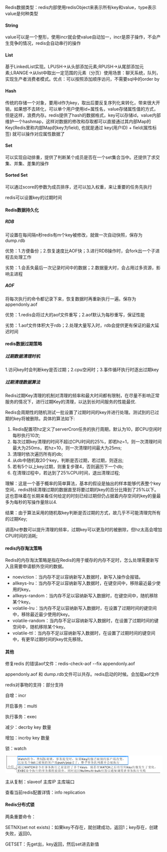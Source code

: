 Redis数据类型：redis内部使用redisObject来表示所有key和value，type表示value是何种类型

#### String

​	value可以是一个整形，使用incr就会使value自动加一，incr是原子操作，不会产生竞争的情况，redis会自动串行的操作

#### List

​	基于LinkedList实现。LPUSH->从头部添加元素;RPUSH->从尾部添加元素;LRANGE->从list中取出一定范围的元素（分页）使用场景：聊天系统，队列，实现生产者消费者模式。优点：可以按照添加顺序访问，不需要sql中的order by

#### Hash

​	传统的存储一个对象，要用id作为key，取出后要反复序列化来转化，带来很大开销，如果想不去转化，可以单个用户使用id+属性名，value存储属性值的方式，但是这样，浪费内存。redis提供了hash的数据格式，key可以存储id，value内部维护一个hashmap，这样对数据的修改和存取都可以直接通过其内部Map的Key(Redis里称内部Map的key为field), 也就是通过 key(用户ID) + field(属性标签) 就可以操作对应属性数据了

#### Set

​	可以实现自动排重，提供了判断某个成员是否在一个set集合当中。还提供了求交集、并集、差集的操作

#### Sorted Set

​	可以通过score的参数为成员排序，还可以加入权重，来让重要的任务先执行

redis可以设置key的过期时间

#### Redis数据持久化

##### RDB

​	可设置在每间隔n秒redis有m个key被修改，就做一次自动快照，保存为dump.rdb

优势：1.方便备份；2.恢复速度比AOF快；3.进行RDB操作时，会fork出一个子进程去处理工作

劣势：1.会丢失最后一次记录时间中的数据；2.数据量大时，会占用过多资源，影响主进程

##### AOF

​	将每次执行的命令都记录下来，恢复数据时再重新执行一遍。保存为appendonly.aof

优势：1.redis会将过大的aof文件重写；2.aof默认为每秒重写，保证性能

劣势：1.aof文件体积大于rdb；2.处理大量写入时，rdb会提供更有保证的最大延迟时间

#### redis数据过期策略

##### 过期数据清理时机

​	1.访问key时会判断key是否过期；2.cpu空闲时；3.事件循环执行时逐出过期key

##### 过期清理数据算法

​	Redis过期Key清理的机制对清理的频率和最大时间都有限制，在尽量不影响正常服务的情况下，进行过期Key的清理，以达到长时间服务的性能最优.

Redis会周期性的随机测试一批设置了过期时间的key并进行处理。测试到的已过期的key将被删除。具体的算法如下:

1. Redis配置项hz定义了serverCron任务的执行周期，默认为10，即CPU空闲时每秒执行10次;
2. 每次过期key清理的时间不超过CPU时间的25%，即若hz=1，则一次清理时间最大为250ms，若hz=10，则一次清理时间最大为25ms;
3. 清理时依次遍历所有的db;
4. 从db中随机取20个key，判断是否过期，若过期，则逐出;
5. 若有5个以上key过期，则重复步骤4，否则遍历下一个db;
6. 在清理过程中，若达到了25%CPU时间，退出清理过程;

理解：这是一个基于概率的简单算法，基本的假设是抽出的样本能够代表整个key空间，redis持续清理过期的数据直至将要过期的key的百分比降到了25%以下。这也意味着在长期来看任何给定的时刻已经过期但仍占据着内存空间的key的量最多为每秒的写操作量除以4.

结果：由于算法采用的随机取key判断是否过期的方式，故几乎不可能清理完所有的过期Key;

调高hz参数可以提升清理的频率，过期key可以更及时的被删除，但hz太高会增加CPU时间的消耗;

#### redis内存淘汰策略

Redis的内存淘汰策略是指在Redis的用于缓存的内存不足时，怎么处理需要新写入且需要申请额外空间的数据。

- noeviction：当内存不足以容纳新写入数据时，新写入操作会报错。
- allkeys-lru：当内存不足以容纳新写入数据时，在键空间中，移除最近最少使用的key。
- allkeys-random：当内存不足以容纳新写入数据时，在键空间中，随机移除某个key。
- volatile-lru：当内存不足以容纳新写入数据时，在设置了过期时间的键空间中，移除最近最少使用的key。
- volatile-random：当内存不足以容纳新写入数据时，在设置了过期时间的键空间中，随机移除某个key。
- volatile-ttl：当内存不足以容纳新写入数据时，在设置了过期时间的键空间中，有更早过期时间的key优先移除。

#### 其他

修复redis 的错误aof文件：redis-check-aof --fix appendonly.aof

appendonly.aof 和 dump.rdb文件可以共存。redis启动的时候。会加载aof文件

redis对事物的支持：部分支持

自增：incr

开启事务：multi

执行事务：exec 

减少：decrby key 数量

增加：incrby key 数量

锁：watch

![Redis锁、事务.png](https://github.com/g453030291/building-java-tower/blob/master/images/Redis锁和事务.png)

主从复制：slaveof 主库IP 主库端口

查看当前redis配置详情：info replication

#### Redis分布式锁

两条重要命令：

SETNX(set not exists)：如果key不存在，就创建成功，返回1；key存在，创建失败，返回0。

GETSET：先get出，key返回，然后set进去新值